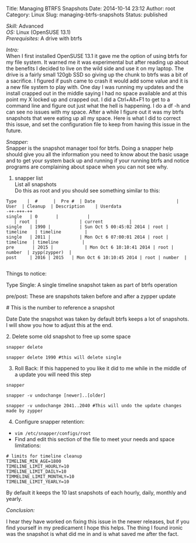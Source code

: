 Title: Managing BTRFS Snapshots
Date: 2014-10-14 23:12
Author: root
Category: Linux
Slug: managing-btrfs-snapshots
Status: published

*Skill:* Advanced  
*OS:* Linux (OpenSUSE 13.1)  
*Prerequisites:* A drive with btrfs  
  
*Intro:*  
When I first installed OpenSUSE 13.1 it gave me the option of using btrfs for my file system. It warned me it was experimental but after reading up about the benefits I decided to live on the wild side and use it on my laptop. The drive is a fairly small 120gb SSD so giving up the chunk to btrfs was a bit of a sacrifice. I figured if push came to crash it would add some value and it is a new file system to play with. One day I was running my updates and the install crapped out in the middle saying I had no space available and at this point my X locked up and crapped out. I did a Ctrl+Alt+F1 to get to a command line and figure out just what the hell is happening. I do a df -h and can see no issues with my space. After a while I figure out it was my btrfs snapshots that were eating up all my space. Here is what I did to correct this issue, and set the configuration file to keep from having this issue in the future.

*Snapper:*  
Snapper is the snapshot manager tool for btrfs. Doing a snapper help should give you all the information you need to know about the basic usage and to get your system back up and running if your running btrfs and notice programs are complaining about space when you can not see why.

1. snapper list    
List all snapshots  
Do this as root and you should see something similar to this:  
```
Type    |  #      |  Pre #  | Date                               | User  | Cleanup  | Description    | Userdata    
-++-+++-++
single   | 0       |           |                                          | root  |                | current          |  
single   | 1990 |           | Sun Oct 5 00:45:02 2014 | root | timeline   | timeline         |   
single   | 2011 |           | Mon Oct 6 07:00:01 2014 | root | timeline  | timeline         |     
pre       | 2015 |            | Mon Oct 6 10:10:41 2014 | root | number  | zypp(zypper)  |    
post     | 2016 | 2015   | Mon Oct 6 10:10:45 2014 | root | number  |                         
```
Things to notice:  
  
Type Single: A single timeline snapshot taken as part of btrfs operation  
  
pre/post: These are snapshots taken before and after a zypper update  
  
\# This is the number to reference a snapshot  
  
Date Date the snapshot was taken by default btrfs keeps a lot of snapshots. I will show you how to adjust this at the end.

2\. Delete some old snapshot to free up some space  
    
`snapper delete`  

`snapper delete 1990 #this will delete single`    
  
3. Roll Back: If this happened to you like it did to me while in the middle of a update you will need this step  
  
`snapper`  
  
`snapper -v undochange [newer]..[older]`  
   
`snapper -v undochange 2041..2040 #This will undo the update changes made by zypper`  
  
4. Configure snapper retention:  
* `vim /etc/snapper/configs/root`
* Find and edit this section of the file to meet your needs and space limitations:  
```  
# limits for timeline cleanup 
TIMELINE_MIN_AGE=1800   
TIMELINE_LIMIT_HOURLY=10 
TIMELINE_LIMIT_DAILY=10 
TIMMELINE_LIMIT_MONTHLY=10  
TIMELINE_LIMIT_YEARLY=10  
```

By default it keeps the 10 last snapshots of each hourly, daily, monthly and yearly.

*Conclusion:*  
  
I hear they have worked on fixing this issue in the newer releases, but if you find yourself in my predicament I hope this helps. The thing I found ironic was the snapshot is what did me in and is what saved me after the fact.